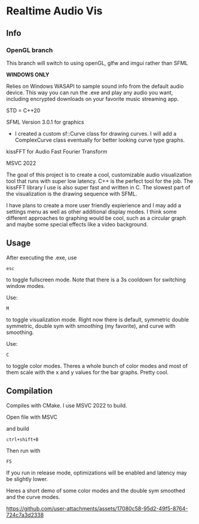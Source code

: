 # Realtime Audio Vis

## Info

### OpenGL branch

This branch will switch to using openGL, glfw and imgui rather than SFML

**WINDOWS ONLY**

Relies on Windows WASAPI to sample sound info from the default audio device. 
This way you can run the .exe and play any audio you want, including encrypted 
downloads on your favorite music streaming app.

STD = C++20

SFML Version 3.0.1 for graphics

- I created a custom sf::Curve class for drawing curves. I will add a ComplexCurve class eventually for better looking curve type graphs.

kissFFT for Audio Fast Fourier Transform

MSVC 2022

The goal of this project is to create a cool, customizable audio visualization tool that runs with super low latency. C++ is the perfect tool for the job. The kissFFT library I use is also super fast and written in C. The slowest part of the visualization is the drawing sequence with SFML. 

I have plans to create a more user friendly expierience and I may add a settings menu as well as other additional display modes. I think some different approaches to graphing would be cool, such as a circular graph and maybe some special effects like a video background. 

## Usage

After executing the .exe, use

```esc```

to toggle fullscreen mode. Note that there is a 3s cooldown for switching window modes.

Use:

```M```

to toggle visualization mode. Right now there is default, symmetric double symmetric, double sym with smoothing (my favorite), and curve with smoothing.

Use:

```C```

to toggle color modes. Theres a whole bunch of color modes and most of them scale with the x and y values for the bar graphs. Pretty cool.

## Compilation

Compiles with CMake. I use MSVC 2022 to build. 

Open file with MSVC 

and build

```ctrl+shift+B```



Then run with

```F5```

If you run in release mode, optimizations will be enabled and latency may be
slightly lower.

Heres a short demo of some color modes and the double sym smoothed and the curve modes.




https://github.com/user-attachments/assets/17080c58-95d2-49f5-8764-724c7a3d2338



